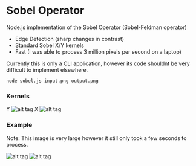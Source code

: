 # Sobel Operator

Node.js implementation of the Sobel Operator (Sobel-Feldman operator)
 * Edge Detection (sharp changes in contrast)
 * Standard Sobel X/Y kernels
 * Fast (I was able to process 3 million pixels per second on a laptop)
 
Currently this is only a CLI application, however its code shouldnt be very difficult to implement elsewhere.

```
node sobel.js input.png output.png
```

### Kernels
Y  ![alt tag](http://files.elmnts.co/dl/fxpgpcrtfbt9/png.png) X ![alt tag](http://files.elmnts.co/dl/mxh7mhq1714i/png.png)


### Example
Note: This image is very large however it still only took a few seconds to process.

![alt tag](http://files.elmnts.co/dl/98wlx1jrlik9/nyc.png)
![alt tag](http://files.elmnts.co/dl/acoejxt21emi/image-processed.png)

